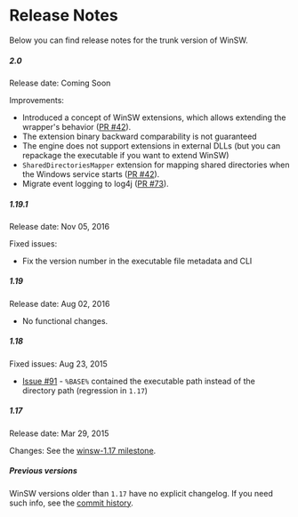 Release Notes
====

Below you can find release notes for the trunk version of WinSW.

##### 2.0

Release date: Coming Soon

Improvements:
* Introduced a concept of WinSW extensions, which allows extending the wrapper's behavior
([PR #42](https://github.com/kohsuke/winsw/pull/42)).
 * The extension binary backward comparability is not guaranteed
  * The engine does not support extensions in external DLLs (but you can repackage the executable if you want to extend WinSW)
* `SharedDirectoriesMapper` extension for mapping shared directories when the Windows service starts 
([PR #42](https://github.com/kohsuke/winsw/pull/42)).
* Migrate event logging to log4j
([PR #73](https://github.com/kohsuke/winsw/pull/73)).

##### 1.19.1

Release date: Nov 05, 2016

Fixed issues:

* Fix the version number in the executable file metadata and CLI

##### 1.19

Release date: Aug 02, 2016 

* No functional changes.

##### 1.18

Fixed issues: Aug 23, 2015

* [Issue #91](https://github.com/kohsuke/winsw/issues/91) - `%BASE%` contained the executable path instead of the directory path (regression in `1.17`)


##### 1.17

Release date: Mar 29, 2015

Changes: See the [winsw-1.17 milestone](https://github.com/kohsuke/winsw/milestone/1).

##### Previous versions

WinSW versions older than `1.17` have no explicit changelog.
If you need such info, see the [commit history](https://github.com/kohsuke/winsw/commits/master).